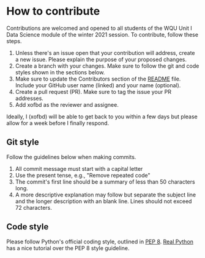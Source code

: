 # How to contribute

Contributions are welcomed and opened to all students of the WQU Unit I Data Science module of the winter 2021 session. To contribute, follow these steps.

1. Unless there's an issue open that your contribution will address, create a new issue. Please explain the purpose of your proposed changes.
1. Create a branch with your changes. Make sure to follow the git and code styles shown in the sections below.
1. Make sure to update the Contributors section of the [README](README.md) file. Include your GitHub user name (linked) and your name (optional).
1. Create a pull request (PR). Make sure to tag the issue your PR addresses.
1. Add xofbd as the reviewer and assignee.

Ideally, I (xofbd) will be able to get back to you within a few days but please allow for a week before I finally respond.

## Git style
Follow the guidelines below when making commits.
1. All commit message must start with a capital letter
1. Use the present tense, e.g., "Remove repeated code"
1. The commit's first line should be a summary of less than 50 characters long.
1. A more descriptive explanation may follow but separate the subject line and the longer description with an blank line. Lines should not exceed 72 characters.

## Code style
Please follow Python's official coding style, outlined in [PEP 8](https://www.python.org/dev/peps/pep-0008/). [Real Python](https://realpython.com/python-pep8/) has a nice tutorial over the PEP 8 style guideline.
